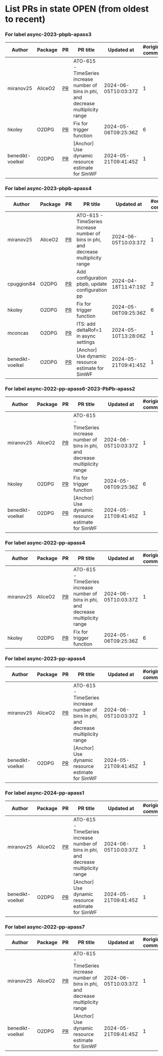 # List PRs in state OPEN (from oldest to recent)


### For label async-2023-pbpb-apass3

| Author | Package | PR | PR title | Updated at | #original commits | Merge commit |
| --- | --- | --- | --- | --- | --- | --- |
| miranov25 | AliceO2 | [PR](https://github.com/AliceO2Group/AliceO2/pull/13205) | ATO-615 - TimeSeries increase number of bins in phi, and decrease multiplicity range | 2024-06-05T10:03:37Z | 1 | - |
| hkoley | O2DPG | [PR](https://github.com/AliceO2Group/O2DPG/pull/1610) | Fix for trigger function | 2024-05-06T09:25:36Z | 6 | - |
| benedikt-voelkel | O2DPG | [PR](https://github.com/AliceO2Group/O2DPG/pull/1640) | [Anchor] Use dynamic resource estimate for SimWF | 2024-05-21T09:41:45Z | 1 | - |


### For label async-2023-pbpb-apass4

| Author | Package | PR | PR title | Updated at | #original commits | Merge commit |
| --- | --- | --- | --- | --- | --- | --- |
| miranov25 | AliceO2 | [PR](https://github.com/AliceO2Group/AliceO2/pull/13205) | ATO-615 - TimeSeries increase number of bins in phi, and decrease multiplicity range | 2024-06-05T10:03:37Z | 1 | - |
| cpuggion84 | O2DPG | [PR](https://github.com/AliceO2Group/O2DPG/pull/1520) | Add configuration pbpb, update configuration pp | 2024-04-18T11:47:19Z | 2 | - |
| hkoley | O2DPG | [PR](https://github.com/AliceO2Group/O2DPG/pull/1610) | Fix for trigger function | 2024-05-06T09:25:36Z | 6 | - |
| mconcas | O2DPG | [PR](https://github.com/AliceO2Group/O2DPG/pull/1621) | ITS: add deltaRof=1 in async settings | 2024-05-10T13:28:06Z | 1 | - |
| benedikt-voelkel | O2DPG | [PR](https://github.com/AliceO2Group/O2DPG/pull/1640) | [Anchor] Use dynamic resource estimate for SimWF | 2024-05-21T09:41:45Z | 1 | - |


### For label async-2022-pp-apass6-2023-PbPb-apass2

| Author | Package | PR | PR title | Updated at | #original commits | Merge commit |
| --- | --- | --- | --- | --- | --- | --- |
| miranov25 | AliceO2 | [PR](https://github.com/AliceO2Group/AliceO2/pull/13205) | ATO-615 - TimeSeries increase number of bins in phi, and decrease multiplicity range | 2024-06-05T10:03:37Z | 1 | - |
| hkoley | O2DPG | [PR](https://github.com/AliceO2Group/O2DPG/pull/1610) | Fix for trigger function | 2024-05-06T09:25:36Z | 6 | - |
| benedikt-voelkel | O2DPG | [PR](https://github.com/AliceO2Group/O2DPG/pull/1640) | [Anchor] Use dynamic resource estimate for SimWF | 2024-05-21T09:41:45Z | 1 | - |


### For label async-2022-pp-apass4

| Author | Package | PR | PR title | Updated at | #original commits | Merge commit |
| --- | --- | --- | --- | --- | --- | --- |
| miranov25 | AliceO2 | [PR](https://github.com/AliceO2Group/AliceO2/pull/13205) | ATO-615 - TimeSeries increase number of bins in phi, and decrease multiplicity range | 2024-06-05T10:03:37Z | 1 | - |
| hkoley | O2DPG | [PR](https://github.com/AliceO2Group/O2DPG/pull/1610) | Fix for trigger function | 2024-05-06T09:25:36Z | 6 | - |


### For label async-2023-pp-apass4

| Author | Package | PR | PR title | Updated at | #original commits | Merge commit |
| --- | --- | --- | --- | --- | --- | --- |
| miranov25 | AliceO2 | [PR](https://github.com/AliceO2Group/AliceO2/pull/13205) | ATO-615 - TimeSeries increase number of bins in phi, and decrease multiplicity range | 2024-06-05T10:03:37Z | 1 | - |
| benedikt-voelkel | O2DPG | [PR](https://github.com/AliceO2Group/O2DPG/pull/1640) | [Anchor] Use dynamic resource estimate for SimWF | 2024-05-21T09:41:45Z | 1 | - |


### For label async-2024-pp-apass1

| Author | Package | PR | PR title | Updated at | #original commits | Merge commit |
| --- | --- | --- | --- | --- | --- | --- |
| miranov25 | AliceO2 | [PR](https://github.com/AliceO2Group/AliceO2/pull/13205) | ATO-615 - TimeSeries increase number of bins in phi, and decrease multiplicity range | 2024-06-05T10:03:37Z | 1 | - |
| benedikt-voelkel | O2DPG | [PR](https://github.com/AliceO2Group/O2DPG/pull/1640) | [Anchor] Use dynamic resource estimate for SimWF | 2024-05-21T09:41:45Z | 1 | - |


### For label async-2022-pp-apass7

| Author | Package | PR | PR title | Updated at | #original commits | Merge commit |
| --- | --- | --- | --- | --- | --- | --- |
| miranov25 | AliceO2 | [PR](https://github.com/AliceO2Group/AliceO2/pull/13205) | ATO-615 - TimeSeries increase number of bins in phi, and decrease multiplicity range | 2024-06-05T10:03:37Z | 1 | - |
| benedikt-voelkel | O2DPG | [PR](https://github.com/AliceO2Group/O2DPG/pull/1640) | [Anchor] Use dynamic resource estimate for SimWF | 2024-05-21T09:41:45Z | 1 | - |
